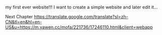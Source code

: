  my first ever website!!!
I want to create a simple website and later edit it... 





Next Chapter
https://translate.google.com/translate?sl=zh-CN&tl=en&hl=en-US&u=https://m.yawen.cc/mofa/221736/17246110.html&client=webapp
